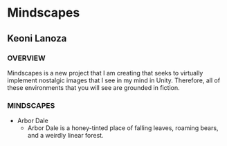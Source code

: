 # Mindscapes

## Keoni Lanoza

### OVERVIEW

Mindscapes is a new project that I am creating that seeks to virtually implement nostalgic images that I see in my mind in Unity. Therefore, all of these environments that you will see are grounded in fiction.

### MINDSCAPES

- Arbor Dale
  - Arbor Dale is a honey-tinted place of falling leaves, roaming bears, and a weirdly linear forest.